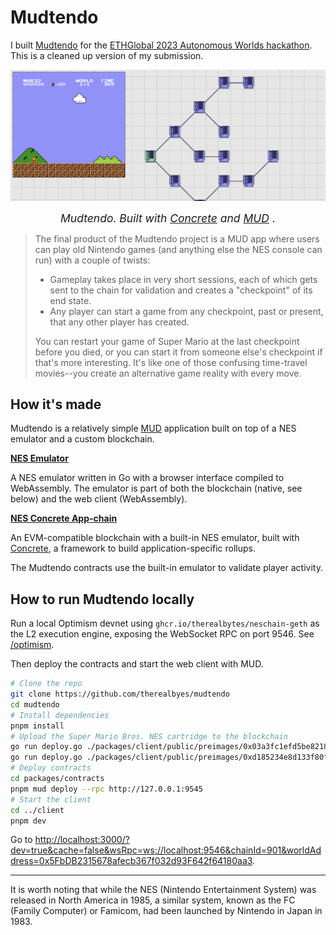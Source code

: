 # Mudtendo

I built [Mudtendo](https://ethglobal.com/showcase/mudtendo-8vjvh) for the [ETHGlobal 2023 Autonomous Worlds hackathon](https://ethglobal.com/events/autonomous). This is a cleaned up version of my submission.

![Mudtendo screenshot](img/screenshot.png)

<div align="center">
<p style="font-size: 1.25em; margin: 10px;"><em>
Mudtendo. Built with
<a href="https://github.com/therealbytes/concrete-geth">Concrete</a>
and
<a href="https://github.com/latticexyz/mud">MUD</a>
.</em></p>
</div>

> The final product of the Mudtendo project is a MUD app where users can play old Nintendo games (and anything else the NES console can run) with a couple of twists:
> 
> - Gameplay takes place in very short sessions, each of which gets sent to the chain for validation and creates a "checkpoint" of its end state.
> - Any player can start a game from any checkpoint, past or present, that any other player has created.
> 
> You can restart your game of Super Mario at the last checkpoint before you died, or you can start it from someone else's checkpoint if that's more interesting. It's like one of those confusing time-travel movies--you create an alternative game reality with every move.

## How it's made

Mudtendo is a relatively simple <a href="https://github.com/latticexyz/mud">MUD</a> application built on top of a NES emulator and a custom blockchain.

**[NES Emulator](https://github.com/therealbytes/nes)**

A NES emulator written in Go with a browser interface compiled to WebAssembly. The emulator is part of both the blockchain (native, see below) and the web client (WebAssembly).

**[NES Concrete App-chain](https://github.com/therealbytes/neschain)**

An EVM-compatible blockchain with a built-in NES emulator, built with <a href="https://github.com/therealbytes/concrete-geth">Concrete</a>, a framework to build application-specific rollups.

The Mudtendo contracts use the built-in emulator to validate player activity.

## How to run Mudtendo locally

Run a local Optimism devnet using `ghcr.io/therealbytes/neschain-geth` as the L2 execution engine, exposing the WebSocket RPC on port 9546. See [/optimism](/optimism/).

Then deploy the contracts and start the web client with MUD.

```bash
# Clone the repo
git clone https://github.com/therealbyes/mudtendo
cd mudtendo
# Install dependencies
pnpm install
# Upload the Super Mario Bros. NES cartridge to the blockchain
go run deploy.go ./packages/client/public/preimages/0x03a3fc1efd5be8218b6e37aabc279b2a971825f50f5a25edd3fc9dcdc3455d42.bin
go run deploy.go ./packages/client/public/preimages/0xd185234e8d133f80f8536bf3586474e9c21cf07dc1ac2d001b5651b038f20bc7.bin
# Deploy contracts
cd packages/contracts
pnpm mud deploy --rpc http://127.0.0.1:9545
# Start the client
cd ../client
pnpm dev
```

Go to [http://localhost:3000/?dev=true&cache=false&wsRpc=ws://localhost:9546&chainId=901&worldAddress=0x5FbDB2315678afecb367f032d93F642f64180aa3](http://localhost:3000/?dev=true&cache=false&wsRpc=ws://localhost:9546&chainId=901&worldAddress=0x5FbDB2315678afecb367f032d93F642f64180aa3).

---

It is worth noting that while the NES (Nintendo Entertainment System) was released in North America in 1985, a similar system, known as the FC (Family Computer) or Famicom, had been launched by Nintendo in Japan in 1983.
